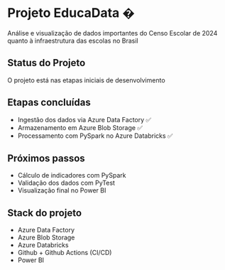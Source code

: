 
# Projeto EducaData �
Análise e visualização de dados importantes do Censo Escolar de 2024 quanto à infraestrutura das escolas no Brasil 

## Status do Projeto
O projeto está nas etapas iniciais de desenvolvimento
## Etapas concluídas
- Ingestão dos dados via Azure Data Factory ✅
- Armazenamento em Azure Blob Storage ✅
- Processamento com PySpark no Azure Databricks ✅
## Próximos passos
- Cálculo de indicadores com PySpark
- Validação dos dados com PyTest 
- Visualização final no Power BI
## Stack do projeto 
- Azure Data Factory
- Azure Blob Storage
- Azure Databricks 
- Github + Github Actions (CI/CD)
- Power BI
